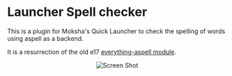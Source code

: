 # Launcher Spell checker

This is a plugin for Moksha's Quick Launcher to check the spelling of words using aspell as a backend.

It is a resurrection of the old e17 [everything-aspell module](https://git.enlightenment.org/legacy/subversion-history.git/tree/trunk/E-MODULES-EXTRA/everything-aspell).
<p align="center">
  <img src="https://i.imgur.com/WSQErOl.png" alt="Screen Shot">
</p>

